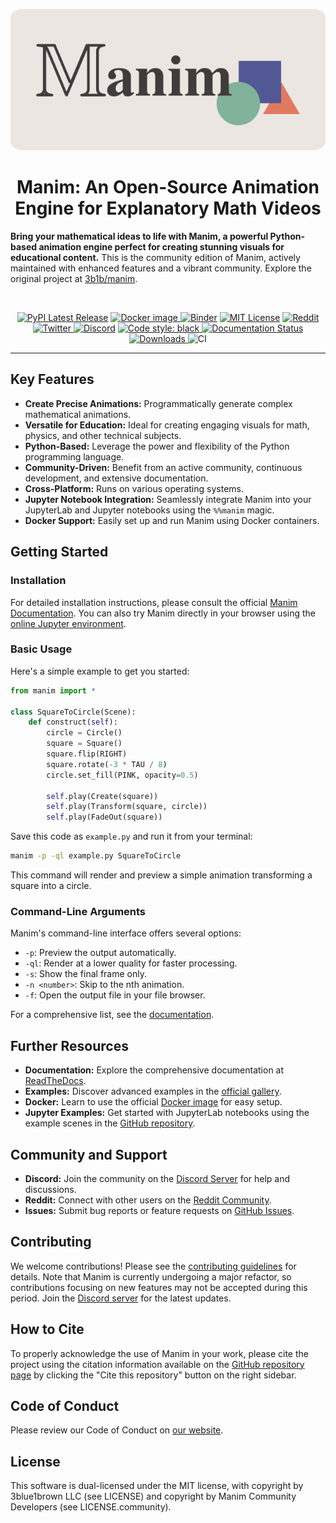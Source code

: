 <p align="center">
    <a href="https://www.manim.community/"><img src="https://raw.githubusercontent.com/ManimCommunity/manim/main/logo/cropped.png" alt="Manim Logo"></a>
</p>

<h1 align="center">Manim: An Open-Source Animation Engine for Explanatory Math Videos</h1>

**Bring your mathematical ideas to life with Manim, a powerful Python-based animation engine perfect for creating stunning visuals for educational content.** This is the community edition of Manim, actively maintained with enhanced features and a vibrant community.  Explore the original project at [3b1b/manim](https://github.com/3b1b/manim).

<br/>
<p align="center">
    <a href="https://pypi.org/project/manim/"><img src="https://img.shields.io/pypi/v/manim.svg?style=flat&logo=pypi" alt="PyPI Latest Release"></a>
    <a href="https://hub.docker.com/r/manimcommunity/manim"><img src="https://img.shields.io/docker/v/manimcommunity/manim?color=%23099cec&label=docker%20image&logo=docker" alt="Docker image"> </a>
    <a href="https://mybinder.org/v2/gh/ManimCommunity/jupyter_examples/HEAD?filepath=basic_example_scenes.ipynb"><img src="https://mybinder.org/badge_logo.svg" alt="Binder"></a>
    <a href="http://choosealicense.com/licenses/mit/"><img src="https://img.shields.io/badge/license-MIT-red.svg?style=flat" alt="MIT License"></a>
    <a href="https://www.reddit.com/r/manim/"><img src="https://img.shields.io/reddit/subreddit-subscribers/manim.svg?color=orange&label=reddit&logo=reddit" alt="Reddit" href=></a>
    <a href="https://twitter.com/manim_community/"><img src="https://img.shields.io/twitter/url/https/twitter.com/cloudposse.svg?style=social&label=Follow%20%40manim_community" alt="Twitter">
    <a href="https://www.manim.community/discord/"><img src="https://img.shields.io/discord/581738731934056449.svg?label=discord&color=yellow&logo=discord" alt="Discord"></a>
    <a href="https://github.com/psf/black"><img src="https://img.shields.io/badge/code%20style-black-000000.svg" alt="Code style: black">
    <a href="https://docs.manim.community/"><img src="https://readthedocs.org/projects/manimce/badge/?version=latest" alt="Documentation Status"></a>
    <a href="https://pepy.tech/project/manim"><img src="https://pepy.tech/badge/manim/month?" alt="Downloads"> </a>
    <img src="https://github.com/ManimCommunity/manim/workflows/CI/badge.svg" alt="CI">
</p>

<hr />

## Key Features

*   **Create Precise Animations:**  Programmatically generate complex mathematical animations.
*   **Versatile for Education:** Ideal for creating engaging visuals for math, physics, and other technical subjects.
*   **Python-Based:**  Leverage the power and flexibility of the Python programming language.
*   **Community-Driven:** Benefit from an active community, continuous development, and extensive documentation.
*   **Cross-Platform:**  Runs on various operating systems.
*   **Jupyter Notebook Integration:** Seamlessly integrate Manim into your JupyterLab and Jupyter notebooks using the `%%manim` magic.
*   **Docker Support:** Easily set up and run Manim using Docker containers.

## Getting Started

### Installation

For detailed installation instructions, please consult the official [Manim Documentation](https://docs.manim.community/en/stable/installation.html).  You can also try Manim directly in your browser using the [online Jupyter environment](https://try.manim.community/).

### Basic Usage

Here's a simple example to get you started:

```python
from manim import *

class SquareToCircle(Scene):
    def construct(self):
        circle = Circle()
        square = Square()
        square.flip(RIGHT)
        square.rotate(-3 * TAU / 8)
        circle.set_fill(PINK, opacity=0.5)

        self.play(Create(square))
        self.play(Transform(square, circle))
        self.play(FadeOut(square))
```

Save this code as `example.py` and run it from your terminal:

```bash
manim -p -ql example.py SquareToCircle
```

This command will render and preview a simple animation transforming a square into a circle.

### Command-Line Arguments

Manim's command-line interface offers several options:

*   `-p`: Preview the output automatically.
*   `-ql`: Render at a lower quality for faster processing.
*   `-s`: Show the final frame only.
*   `-n <number>`: Skip to the nth animation.
*   `-f`: Open the output file in your file browser.

For a comprehensive list, see the [documentation](https://docs.manim.community/en/stable/guides/configuration.html).

## Further Resources

*   **Documentation:** Explore the comprehensive documentation at [ReadTheDocs](https://docs.manim.community/).
*   **Examples:** Discover advanced examples in the [official gallery](https://docs.manim.community/en/stable/examples.html).
*   **Docker:** Learn to use the official [Docker image](https://hub.docker.com/r/manimcommunity/manim) for easy setup.
*   **Jupyter Examples:**  Get started with JupyterLab notebooks using the example scenes in the  [GitHub repository](https://github.com/ManimCommunity/manim).

## Community and Support

*   **Discord:** Join the community on the [Discord Server](https://www.manim.community/discord/) for help and discussions.
*   **Reddit:** Connect with other users on the [Reddit Community](https://www.reddit.com/r/manim/).
*   **Issues:** Submit bug reports or feature requests on [GitHub Issues](https://github.com/ManimCommunity/manim/issues).

## Contributing

We welcome contributions! Please see the [contributing guidelines](https://docs.manim.community/en/stable/contributing.html) for details. Note that Manim is currently undergoing a major refactor, so contributions focusing on new features may not be accepted during this period.  Join the [Discord server](https://www.manim.community/discord/) for the latest updates.

## How to Cite

To properly acknowledge the use of Manim in your work, please cite the project using the citation information available on the [GitHub repository page](https://github.com/ManimCommunity/manim) by clicking the "Cite this repository" button on the right sidebar.

## Code of Conduct

Please review our Code of Conduct on [our website](https://docs.manim.community/en/stable/conduct.html).

## License

This software is dual-licensed under the MIT license, with copyright by 3blue1brown LLC (see LICENSE) and copyright by Manim Community Developers (see LICENSE.community).